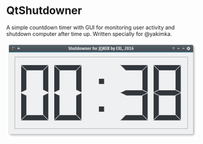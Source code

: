 QtShutdowner
============

A simple countdown timer with GUI for monitoring user activity and shutdown computer after time up. Written specially for @yakimka.

![Qt Shutdowner Screenshot](Screenshot.png)
